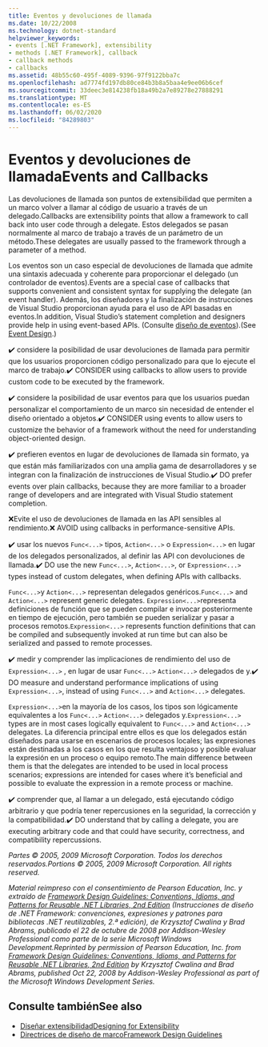 ```yaml
---
title: Eventos y devoluciones de llamada
ms.date: 10/22/2008
ms.technology: dotnet-standard
helpviewer_keywords:
- events [.NET Framework], extensibility
- methods [.NET Framework], callback
- callback methods
- callbacks
ms.assetid: 48b55c60-495f-4089-9396-97f9122bba7c
ms.openlocfilehash: ad7774fd197db80ce84b3b8a5baa4e9ee06b6cef
ms.sourcegitcommit: 33deec3e814238fb18a49b2a7e89278e27888291
ms.translationtype: MT
ms.contentlocale: es-ES
ms.lasthandoff: 06/02/2020
ms.locfileid: "84289803"
---
```

# <a name="events-and-callbacks"></a><span data-ttu-id="cae32-102">Eventos y devoluciones de llamada</span><span class="sxs-lookup"><span data-stu-id="cae32-102">Events and Callbacks</span></span>
<span data-ttu-id="cae32-103">Las devoluciones de llamada son puntos de extensibilidad que permiten a un marco volver a llamar al código de usuario a través de un delegado.</span><span class="sxs-lookup"><span data-stu-id="cae32-103">Callbacks are extensibility points that allow a framework to call back into user code through a delegate.</span></span> <span data-ttu-id="cae32-104">Estos delegados se pasan normalmente al marco de trabajo a través de un parámetro de un método.</span><span class="sxs-lookup"><span data-stu-id="cae32-104">These delegates are usually passed to the framework through a parameter of a method.</span></span>

 <span data-ttu-id="cae32-105">Los eventos son un caso especial de devoluciones de llamada que admite una sintaxis adecuada y coherente para proporcionar el delegado (un controlador de eventos).</span><span class="sxs-lookup"><span data-stu-id="cae32-105">Events are a special case of callbacks that supports convenient and consistent syntax for supplying the delegate (an event handler).</span></span> <span data-ttu-id="cae32-106">Además, los diseñadores y la finalización de instrucciones de Visual Studio proporcionan ayuda para el uso de API basadas en eventos.</span><span class="sxs-lookup"><span data-stu-id="cae32-106">In addition, Visual Studio’s statement completion and designers provide help in using event-based APIs.</span></span> <span data-ttu-id="cae32-107">(Consulte [diseño de eventos](event.md)).</span><span class="sxs-lookup"><span data-stu-id="cae32-107">(See [Event Design](event.md).)</span></span>

 <span data-ttu-id="cae32-108">✔️ considere la posibilidad de usar devoluciones de llamada para permitir que los usuarios proporcionen código personalizado para que lo ejecute el marco de trabajo.</span><span class="sxs-lookup"><span data-stu-id="cae32-108">✔️ CONSIDER using callbacks to allow users to provide custom code to be executed by the framework.</span></span>

 <span data-ttu-id="cae32-109">✔️ considere la posibilidad de usar eventos para que los usuarios puedan personalizar el comportamiento de un marco sin necesidad de entender el diseño orientado a objetos.</span><span class="sxs-lookup"><span data-stu-id="cae32-109">✔️ CONSIDER using events to allow users to customize the behavior of a framework without the need for understanding object-oriented design.</span></span>

 <span data-ttu-id="cae32-110">✔️ prefieren eventos en lugar de devoluciones de llamada sin formato, ya que están más familiarizados con una amplia gama de desarrolladores y se integran con la finalización de instrucciones de Visual Studio.</span><span class="sxs-lookup"><span data-stu-id="cae32-110">✔️ DO prefer events over plain callbacks, because they are more familiar to a broader range of developers and are integrated with Visual Studio statement completion.</span></span>

 <span data-ttu-id="cae32-111">❌Evite el uso de devoluciones de llamada en las API sensibles al rendimiento.</span><span class="sxs-lookup"><span data-stu-id="cae32-111">❌ AVOID using callbacks in performance-sensitive APIs.</span></span>

 <span data-ttu-id="cae32-112">✔️ usar los nuevos `Func<...>` tipos, `Action<...>` o `Expression<...>` en lugar de los delegados personalizados, al definir las API con devoluciones de llamada.</span><span class="sxs-lookup"><span data-stu-id="cae32-112">✔️ DO use the new `Func<...>`, `Action<...>`, or `Expression<...>` types instead of custom delegates, when defining APIs with callbacks.</span></span>

 <span data-ttu-id="cae32-113">`Func<...>`y `Action<...>` representan delegados genéricos.</span><span class="sxs-lookup"><span data-stu-id="cae32-113">`Func<...>` and `Action<...>` represent generic delegates.</span></span> <span data-ttu-id="cae32-114">`Expression<...>`representa definiciones de función que se pueden compilar e invocar posteriormente en tiempo de ejecución, pero también se pueden serializar y pasar a procesos remotos.</span><span class="sxs-lookup"><span data-stu-id="cae32-114">`Expression<...>` represents function definitions that can be compiled and subsequently invoked at run time but can also be serialized and passed to remote processes.</span></span>

 <span data-ttu-id="cae32-115">✔️ medir y comprender las implicaciones de rendimiento del uso de `Expression<...>` , en lugar de usar `Func<...>` `Action<...>` delegados de y.</span><span class="sxs-lookup"><span data-stu-id="cae32-115">✔️ DO measure and understand performance implications of using `Expression<...>`, instead of using `Func<...>` and `Action<...>` delegates.</span></span>

 <span data-ttu-id="cae32-116">`Expression<...>`en la mayoría de los casos, los tipos son lógicamente equivalentes a los `Func<...>` `Action<...>` delegados y.</span><span class="sxs-lookup"><span data-stu-id="cae32-116">`Expression<...>` types are in most cases logically equivalent to `Func<...>` and `Action<...>` delegates.</span></span> <span data-ttu-id="cae32-117">La diferencia principal entre ellos es que los delegados están diseñados para usarse en escenarios de procesos locales; las expresiones están destinadas a los casos en los que resulta ventajoso y posible evaluar la expresión en un proceso o equipo remoto.</span><span class="sxs-lookup"><span data-stu-id="cae32-117">The main difference between them is that the delegates are intended to be used in local process scenarios; expressions are intended for cases where it’s beneficial and possible to evaluate the expression in a remote process or machine.</span></span>

 <span data-ttu-id="cae32-118">✔️ comprender que, al llamar a un delegado, está ejecutando código arbitrario y que podría tener repercusiones en la seguridad, la corrección y la compatibilidad.</span><span class="sxs-lookup"><span data-stu-id="cae32-118">✔️ DO understand that by calling a delegate, you are executing arbitrary code and that could have security, correctness, and compatibility repercussions.</span></span>

 <span data-ttu-id="cae32-119">*Partes © 2005, 2009 Microsoft Corporation. Todos los derechos reservados.*</span><span class="sxs-lookup"><span data-stu-id="cae32-119">*Portions © 2005, 2009 Microsoft Corporation. All rights reserved.*</span></span>

 <span data-ttu-id="cae32-120">*Material reimpreso con el consentimiento de Pearson Education, Inc. y extraído de [Framework Design Guidelines: Conventions, Idioms, and Patterns for Reusable .NET Libraries, 2nd Edition](https://www.informit.com/store/framework-design-guidelines-conventions-idioms-and-9780321545619) (Instrucciones de diseño de .NET Framework: convenciones, expresiones y patrones para bibliotecas .NET reutilizables, 2.ª edición), de Krzysztof Cwalina y Brad Abrams, publicado el 22 de octubre de 2008 por Addison-Wesley Professional como parte de la serie Microsoft Windows Development.*</span><span class="sxs-lookup"><span data-stu-id="cae32-120">*Reprinted by permission of Pearson Education, Inc. from [Framework Design Guidelines: Conventions, Idioms, and Patterns for Reusable .NET Libraries, 2nd Edition](https://www.informit.com/store/framework-design-guidelines-conventions-idioms-and-9780321545619) by Krzysztof Cwalina and Brad Abrams, published Oct 22, 2008 by Addison-Wesley Professional as part of the Microsoft Windows Development Series.*</span></span>

## <a name="see-also"></a><span data-ttu-id="cae32-121">Consulte también</span><span class="sxs-lookup"><span data-stu-id="cae32-121">See also</span></span>

- [<span data-ttu-id="cae32-122">Diseñar extensibilidad</span><span class="sxs-lookup"><span data-stu-id="cae32-122">Designing for Extensibility</span></span>](designing-for-extensibility.md)
- [<span data-ttu-id="cae32-123">Directrices de diseño de marco</span><span class="sxs-lookup"><span data-stu-id="cae32-123">Framework Design Guidelines</span></span>](index.md)
